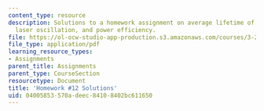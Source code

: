 ```yaml
---
content_type: resource
description: Solutions to a homework assignment on average lifetime of excited carriers,
  laser oscillation, and power efficiency.
file: https://ol-ocw-studio-app-production.s3.amazonaws.com/courses/3-23-electrical-optical-and-magnetic-properties-of-materials-fall-2007/04005853570adeec84108402bc611650_sol12.pdf
file_type: application/pdf
learning_resource_types:
- Assignments
parent_title: Assignments
parent_type: CourseSection
resourcetype: Document
title: 'Homework #12 Solutions'
uid: 04005853-570a-deec-8410-8402bc611650
---
```

